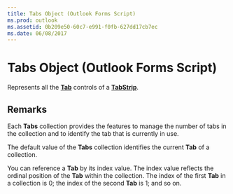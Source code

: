 ```yaml
---
title: Tabs Object (Outlook Forms Script)
ms.prod: outlook
ms.assetid: 0b209e50-60c7-e991-f0fb-627dd17cb7ec
ms.date: 06/08/2017
---
```



# Tabs Object (Outlook Forms Script)

Represents all the  **[Tab](Outlook.tab.md)** controls of a **[TabStrip](Outlook.tabstrip.md)**.


## Remarks

Each  **Tabs** collection provides the features to manage the number of tabs in the collection and to identify the tab that is currently in use.

The default value of the  **Tabs** collection identifies the current **Tab** of a collection.

You can reference a  **Tab** by its index value. The index value reflects the ordinal position of the **Tab** within the collection. The index of the first **Tab** in a collection is 0; the index of the second **Tab** is 1; and so on.


